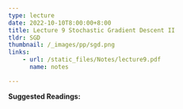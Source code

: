 ```yaml
---
type: lecture
date: 2022-10-10T8:00:00+8:00
title: Lecture 9 Stochastic Gradient Descent II
tldr: SGD
thumbnail: /_images/pp/sgd.png
links: 
    - url: /static_files/Notes/lecture9.pdf
      name: notes

---
```

**Suggested Readings:**



